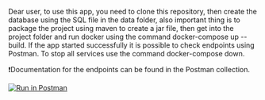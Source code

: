 Dear user, to use this app, you need to clone this repository, then create the database using the SQL file in the data folder, also important thing is to package the project using maven to create a jar file, then get into the project folder and run docker using the command docker-compose up --build. If the app started successfully it is possible to check endpoints using Postman. To stop all services use the command docker-compose down.

:exclamation:Documentation for the endpoints can be found in the Postman collection.


[![Run in Postman](https://run.pstmn.io/button.svg)](https://app.getpostman.com/run-collection/35bd10bbe8f1e1ad77f6?action=collection%2Fimport)

